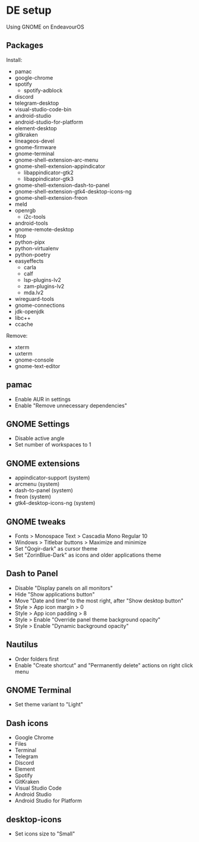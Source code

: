 # DE setup

Using GNOME on EndeavourOS

## Packages

Install:

- pamac
- google-chrome
- spotify
  - spotify-adblock
- discord
- telegram-desktop
- visual-studio-code-bin
- android-studio
- android-studio-for-platform
- element-desktop
- gitkraken
- lineageos-devel
- gnome-firmware
- gnome-terminal
- gnome-shell-extension-arc-menu
- gnome-shell-extension-appindicator
  - libappindicator-gtk2
  - libappindicator-gtk3
- gnome-shell-extension-dash-to-panel
- gnome-shell-extension-gtk4-desktop-icons-ng
- gnome-shell-extension-freon
- meld
- openrgb
  - i2c-tools
- android-tools
- gnome-remote-desktop
- htop
- python-pipx
- python-virtualenv
- python-poetry
- easyeffects
  - carla
  - calf
  - lsp-plugins-lv2
  - zam-plugins-lv2
  - mda.lv2
- wireguard-tools
- gnome-connections
- jdk-openjdk
- libc++
- ccache

Remove:

- xterm
- uxterm
- gnome-console
- gnome-text-editor

## pamac

- Enable AUR in settings
- Enable "Remove unnecessary dependencies"

## GNOME Settings

- Disable active angle
- Set number of workspaces to 1

## GNOME extensions

- appindicator-support (system)
- arcmenu (system)
- dash-to-panel (system)
- freon (system)
- gtk4-desktop-icons-ng (system)

## GNOME tweaks

- Fonts > Monospace Text > Cascadia Mono Regular 10
- Windows > Titlebar buttons > Maximize and minimize
- Set "Qogir-dark" as cursor theme
- Set "ZorinBlue-Dark" as icons and older applications theme

## Dash to Panel

- Disable "Display panels on all monitors"
- Hide "Show applications button"
- Move "Date and time" to the most right, after "Show desktop button"
- Style > App icon margin > 0
- Style > App icon padding > 8
- Style > Enable "Override panel theme background opacity"
- Style > Enable "Dynamic background opacity"

## Nautilus

- Order folders first
- Enable "Create shortcut" and "Permanently delete" actions on right click menu

## GNOME Terminal

- Set theme variant to "Light"

## Dash icons

- Google Chrome
- Files
- Terminal
- Telegram
- Discord
- Element
- Spotify
- GitKraken
- Visual Studio Code
- Android Studio
- Android Studio for Platform

## desktop-icons

- Set icons size to "Small"
